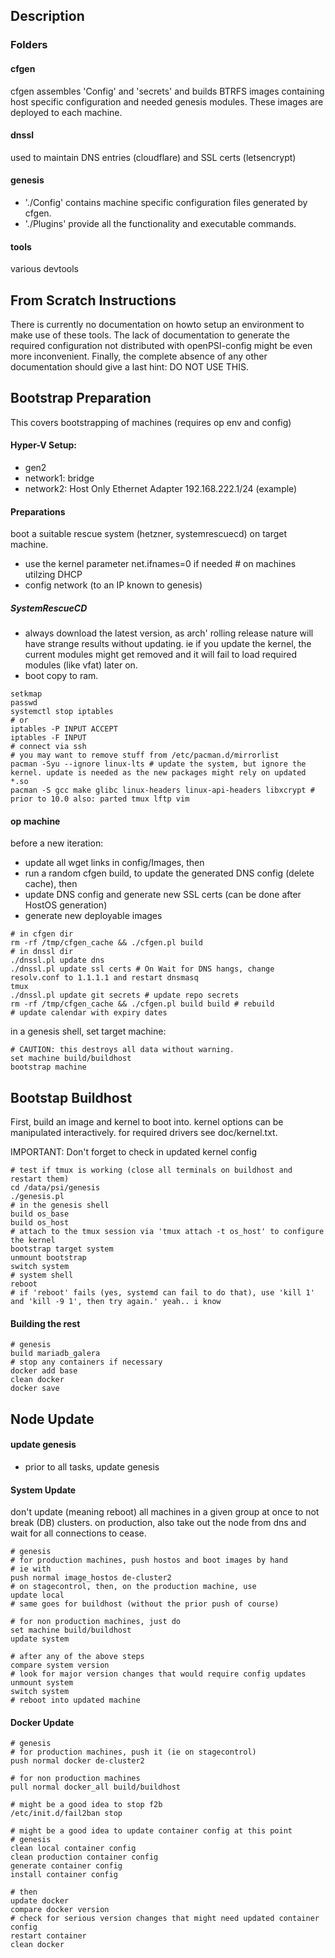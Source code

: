 ## Description

### Folders

#### cfgen
cfgen assembles 'Config' and 'secrets' and builds BTRFS images containing host specific configuration and needed genesis modules. These images are deployed to each machine.

#### dnssl
used to maintain DNS entries (cloudflare) and SSL certs (letsencrypt)

#### genesis

- './Config' contains machine specific configuration files generated by cfgen.
- './Plugins' provide all the functionality and executable commands.

#### tools
various devtools 

## From Scratch Instructions

There is currently no documentation on howto setup an environment to make use of these tools.
The lack of documentation to generate the required configuration not distributed with openPSI-config might be even more inconvenient. Finally, the complete absence of any other documentation should give a last hint: DO NOT USE THIS.

## Bootstrap Preparation

This covers bootstrapping of machines (requires op env and config)

#### Hyper-V Setup:
- gen2
- network1: bridge
- network2: Host Only Ethernet Adapter 192.168.222.1/24 (example)

#### Preparations

boot a suitable rescue system (hetzner, systemrescuecd) on target machine. 
- use the kernel parameter net.ifnames=0 if needed # on machines utilzing DHCP
- config network (to an IP known to genesis)

##### SystemRescueCD
- always download the latest version, as arch' rolling release nature will have strange results without updating.
ie if you update the kernel, the current modules might get removed and it will fail to load required modules (like vfat) later on.
- boot copy to ram. 

```
setkmap
passwd 
systemctl stop iptables
# or
iptables -P INPUT ACCEPT
iptables -F INPUT
# connect via ssh
# you may want to remove stuff from /etc/pacman.d/mirrorlist
pacman -Syu --ignore linux-lts # update the system, but ignore the kernel. update is needed as the new packages might rely on updated *.so
pacman -S gcc make glibc linux-headers linux-api-headers libxcrypt # prior to 10.0 also: parted tmux lftp vim 
```



#### op machine 

before a new iteration: 
- update all wget links in config/Images, then
- run a random cfgen build, to update the generated DNS config (delete cache), then
- update DNS config and generate new SSL certs (can be done after HostOS generation)
- generate new deployable images

```
# in cfgen dir
rm -rf /tmp/cfgen_cache && ./cfgen.pl build
# in dnssl dir
./dnssl.pl update dns 
./dnssl.pl update ssl certs # On Wait for DNS hangs, change resolv.conf to 1.1.1.1 and restart dnsmasq
tmux
./dnssl.pl update git secrets # update repo secrets
rm -rf /tmp/cfgen_cache && ./cfgen.pl build build # rebuild
# update calendar with expiry dates
```

in a genesis shell, set target machine:
```
# CAUTION: this destroys all data without warning.
set machine build/buildhost
bootstrap machine
```


## Bootstap Buildhost

First, build an image and kernel to boot into.
kernel options can be manipulated interactively. for required drivers see doc/kernel.txt.

IMPORTANT: Don't forget to check in updated kernel config

```
# test if tmux is working (close all terminals on buildhost and restart them)
cd /data/psi/genesis
./genesis.pl
# in the genesis shell
build os_base
build os_host
# attach to the tmux session via 'tmux attach -t os_host' to configure the kernel
bootstrap target system
unmount bootstrap
switch system
# system shell
reboot
# if 'reboot' fails (yes, systemd can fail to do that), use 'kill 1' and 'kill -9 1', then try again.' yeah.. i know
```


#### Building the rest

```
# genesis
build mariadb_galera
# stop any containers if necessary
docker add base
clean docker
docker save
```


## Node Update

#### update genesis

- prior to all tasks, update genesis

#### System Update

don't update (meaning reboot) all machines in a given group at once to not break (DB) clusters.
on production, also take out the node from dns and wait for all connections to cease.

```
# genesis
# for production machines, push hostos and boot images by hand
# ie with 
push normal image_hostos de-cluster2
# on stagecontrol, then, on the production machine, use
update local
# same goes for buildhost (without the prior push of course)

# for non production machines, just do
set machine build/buildhost
update system

# after any of the above steps
compare system version
# look for major version changes that would require config updates
unmount system
switch system
# reboot into updated machine
```

#### Docker Update

```
# genesis
# for production machines, push it (ie on stagecontrol)
push normal docker de-cluster2

# for non production machines
pull normal docker_all build/buildhost

# might be a good idea to stop f2b 
/etc/init.d/fail2ban stop

# might be a good idea to update container config at this point
# genesis
clean local container config
clean production container config
generate container config
install container config

# then
update docker
compare docker version
# check for serious version changes that might need updated container config
restart container
clean docker
```


